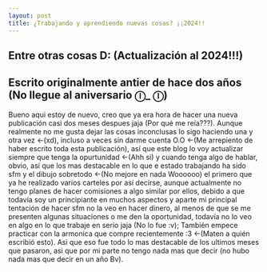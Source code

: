 ```yaml
---
layout: post
title: ¿Trabajando y aprendiendo nuevas cosas? ¡¡2024!!
---
```


## Entre otras cosas D: (Actualización al 2024!!!)

## Escrito originalmente antier de hace dos años (No llegue al aniversario ⓛ_ ⓛ)

Bueno aqui estoy de nuevo, creo que ya era hora de hacer una nueva publicación casi dos meses despues jaja (Por qué me reía???).
Aunque realmente no me gusta dejar las cosas inconclusas lo sigo haciendo una y otra vez <-(xd), incluso a veces sin darme cuenta O.O <-(Me arrepiento de haber escrito toda esta publicación), así que este blog lo voy actualizar siempre que tenga la opurtunidad <-(Ahh si) y cuando tenga algo de hablar, obvio, así que los mas destacable en lo que e estado trabajando ha sido sfm y el dibujo sobretodo <-(No mejore en nada Woooooo) el primero que ya he realizado varios carteles por así decirse, aunque actualmente no tengo planes de hacer comisiones a algo similar por ellos, debido a que todavía soy un principiante en muchos aspectos y aparte mi principal tentación de hacer sfm no la veo en hacer dinero, al menos de que se me presenten algunas situaciones o me den la oportunidad, todavía no lo veo en algo en lo que trabaje en serio jaja (No lo fue :v); También empece practicar con la armonica que compre recientemente :3 <-(Maten a quién escribió esto).
Asi que eso fue todo lo mas destacable de los ultimos meses que pasaron, asi que por mi parte no tengo nada mas que decir (no hubo nada mas que decir en un año Bv).